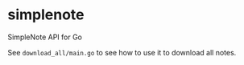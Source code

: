 simplenote
==========

SimpleNote API for Go

See `download_all/main.go` to see how to use it to download all notes.
